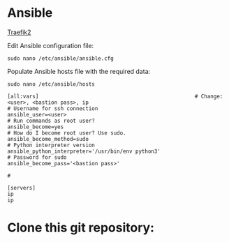 # Ansible
  
<p align="left">
  <a href="https://github.com/vdarkobar/Traefik2">Traefik2</a>
</p>  
  
Edit Ansible configuration file:
```
sudo nano /etc/ansible/ansible.cfg
```
  
Populate Ansible hosts file with the required data:
```
sudo nano /etc/ansible/hosts
```
```
[all:vars]                                                  # Change: <user>, <bastion pass>, ip
# Username for ssh connection
ansible_user=<user>
# Run commands as root user?
ansible_become=yes
# How do I become root user? Use sudo.
ansible_become_method=sudo
# Python interpreter version
ansible_python_interpreter='/usr/bin/env python3'
# Password for sudo
ansible_become_pass='<bastion pass>'

#

[servers]
ip
ip
```
  
# Clone this git repository:
```

```
